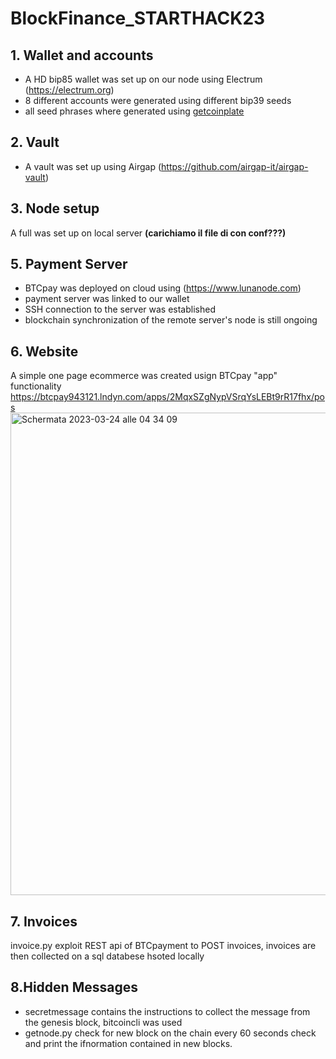 # BlockFinance_STARTHACK23

## 1. Wallet and accounts 
- A HD bip85 wallet was set up on our node using Electrum (https://electrum.org)
- 8 different accounts were generated using different bip39 seeds
- all seed phrases where generated using [getcoinplate](https://getcoinplate.com/bip39-seed-phrase-mnemonics-generator-offline-online-tool/)

## 2. Vault 
- A vault was set up using Airgap (https://github.com/airgap-it/airgap-vault)

## 3. Node setup 
A full was set up on local server
**(carichiamo il file di con conf???)**

  
## 5. Payment Server
- BTCpay was deployed on cloud using (https://www.lunanode.com)
- payment server was linked to our wallet 
- SSH connection to the server was established 
- blockchain synchronization of the remote server's node is still ongoing 

## 6. Website 
A simple one page ecommerce was created usign BTCpay "app" functionality https://btcpay943121.lndyn.com/apps/2MqxSZgNypVSrqYsLEBt9rR17fhx/pos
<img width="772" alt="Schermata 2023-03-24 alle 04 34 09" src="https://user-images.githubusercontent.com/128647197/227454632-57d9c3f9-3493-465a-a2f9-cd0c3e0898a1.png">

## 7. Invoices 
invoice.py exploit REST api of BTCpayment to POST invoices, invoices are then collected on a sql databese hsoted locally

## 8.Hidden Messages
- secretmessage contains the instructions to collect the message from the genesis block, bitcoincli was used
- getnode.py check for new block on the chain every 60 seconds check and print the ifnormation contained in new blocks. 

